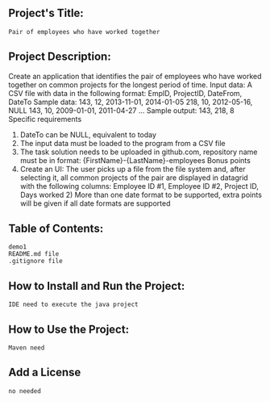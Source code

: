 ## Project's Title:
	Pair of employees who have worked together

## Project Description:
Create an application that identifies the pair of employees who have worked together on common projects for the longest period of time.
Input data:
A CSV file with data in the following format:
EmpID, ProjectID, DateFrom, DateTo
Sample data:
143, 12, 2013-11-01, 2014-01-05
218, 10, 2012-05-16, NULL
143, 10, 2009-01-01, 2011-04-27
...
Sample output:
143, 218, 8 Specific requirements
1) DateTo can be NULL, equivalent to today
2) The input data must be loaded to the program from a CSV file
3) The task solution needs to be uploaded in github.com, repository name must be in format: {FirstName}-{LastName}-employees Bonus points
1) Create an UI: The user picks up a file from the file system and, after selecting it, all common projects of the pair are displayed in datagrid with the following columns: Employee ID #1, Employee ID #2, Project ID, Days worked 2) More than one date format to be supported, extra points will be given if all date formats are supported


## Table of Contents:
	demo1
	README.md file
	.gitignore file
	
## How to Install and Run the Project:
	IDE need to execute the java project
	 
## How to Use the Project:
	Maven need

## Add a License
	no needed


